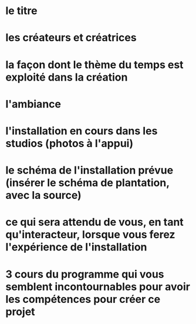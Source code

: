 # le titre

# les créateurs et créatrices
# la façon dont le thème du temps est exploité dans la création
# l'ambiance
# l'installation en cours dans les studios (photos à l'appui)
# le schéma de l'installation prévue (insérer le schéma de plantation, avec la source)
# ce qui sera attendu de vous, en tant qu'interacteur, lorsque vous ferez l'expérience de l'installation
# 3 cours du programme qui vous semblent incontournables pour avoir les compétences pour créer ce projet
